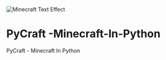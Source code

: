 ![Minecraft Text Effect](https://user-images.githubusercontent.com/81226515/112768307-2e9a0400-9024-11eb-936c-fb0e04eda2dd.png)
# PyCraft -Minecraft-In-Python
PyCraft - Minecraft In Python
